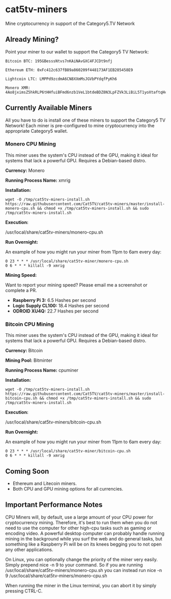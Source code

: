 # cat5tv-miners
Mine cryptocurrency in support of the Category5.TV Network

## Already Mining?

Point your miner to our wallet to support the Category5 TV Network:

    Bitcoin BTC: 195GBesssNtvs7nKAiNAvGXC4FJCDt9nfj

    Ethereum ETH: 0xFc412c637fB89a860209f448173AF1EB285458E9

    Lightcoin LTC: LMPPd9zcdmA6CN8XXmMsJGVbPYdqfPyKh6

    Monero XMR: 4Ao8jximsZ5hkRLP6tHHfuiBFmd6nzb1VeL1btdeBDZ8N3LpFZVk3LiBiL5T1yoXtaftqHcSKE5YQdQNpizFRyYVFUfMiZ6



## Currently Available Miners

All you have to do is install one of these miners to support the Category5 TV Network! Each miner is pre-configured to mine cryptocurrency into the appropriate Category5 wallet.

### Monero CPU Mining

This miner uses the system's CPU instead of the GPU, making it ideal for systems that lack a powerful GPU. Requires a Debian-based distro.

**Currency:** Monero

**Running Process Name:** xmrig

**Installation:**

```
wget -O /tmp/cat5tv-miners-install.sh https://raw.githubusercontent.com/Cat5TV/cat5tv-miners/master/install-monero-cpu.sh && chmod +x /tmp/cat5tv-miners-install.sh && sudo /tmp/cat5tv-miners-install.sh
```
**Execution:**

/usr/local/share/cat5tv-miners/monero-cpu.sh

**Run Overnight:**

An example of how you might run your miner from 11pm to 6am every day:

```
0 23 * * * /usr/local/share/cat5tv-miner/monero-cpu.sh
0 6 * * * killall -9 xmrig
```

**Mining Speed:**

Want to report your mining speed? Please email me a screenshot or complete a PR.

- **Raspberry Pi 3:** 6.5 Hashes per second
- **Logic Supply CL100:** 18.4 Hashes per second
- **ODROID XU4Q:** 22.7 Hashes per second



### Bitcoin CPU Mining

This miner uses the system's CPU instead of the GPU, making it ideal for systems that lack a powerful GPU. Requires a Debian-based distro.

**Currency:** Bitcoin

**Mining Pool:** Bitminter

**Running Process Name:** cpuminer

**Installation:**

```
wget -O /tmp/cat5tv-miners-install.sh https://raw.githubusercontent.com/Cat5TV/cat5tv-miners/master/install-bitcoin-cpu.sh && chmod +x /tmp/cat5tv-miners-install.sh && sudo /tmp/cat5tv-miners-install.sh
```
**Execution:**

/usr/local/share/cat5tv-miners/bitcoin-cpu.sh

**Run Overnight:**

An example of how you might run your miner from 11pm to 6am every day:

```
0 23 * * * /usr/local/share/cat5tv-miner/bitcoin-cpu.sh
0 6 * * * killall -9 xmrig
```

## Coming Soon

- Ethereum and Litecoin miners.
- Both CPU and GPU mining options for all currencies.

## Important Performance Notes

CPU Miners will, by default, use a large amount of your CPU power for cryptocurrency mining. Therefore, it's best to run them when you do not need to use the computer for other high-cpu tasks such as gaming or encoding video. A powerful desktop computer can probably handle running mining in the background while you surf the web and do general tasks, but something like a Raspberry Pi will be on its knees begging you to not open any other applications.

On Linux, you can optionally change the priority of the miner very easily. Simply prepend nice -n 9 to your command. So if you are running /usr/local/share/cat5tv-miners/monero-cpu.sh you can instead run nice -n 9 /usr/local/share/cat5tv-miners/monero-cpu.sh

When running the miner in the Linux terminal, you can abort it by simply pressing CTRL-C.
